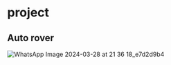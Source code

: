 # project
 ## Auto rover 
 ![WhatsApp Image 2024-03-28 at 21 36 18_e7d2d9b4](https://github.com/Raj2342/Auto-rover/assets/120565750/e1a493aa-65e6-4892-a0a1-b57ed304fef7)
 

